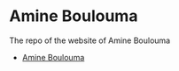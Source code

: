 # Amine Boulouma

The repo of the website of Amine Boulouma

* [Amine Boulouma](http://amine.boulouma.com)
